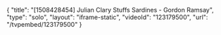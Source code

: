 {
    "title": "[1508428454] Julian Clary Stuffs Sardines - Gordon Ramsay",
    "type": "solo",
    "layout": "iframe-static",
    "videoId": "123179500",
    "url": "\/tvpembed\/123179500"
}